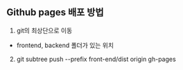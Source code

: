 ## Github pages 배포 방법

1. git의 최상단으로 이동

- frontend, backend 폴더가 있는 위치

2. git subtree push --prefix front-end/dist origin gh-pages
